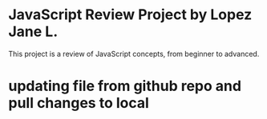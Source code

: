 # JavaScript Review Project by Lopez Jane L.
This project is a review of JavaScript concepts, from beginner to advanced.
# updating file from github repo and pull changes to local